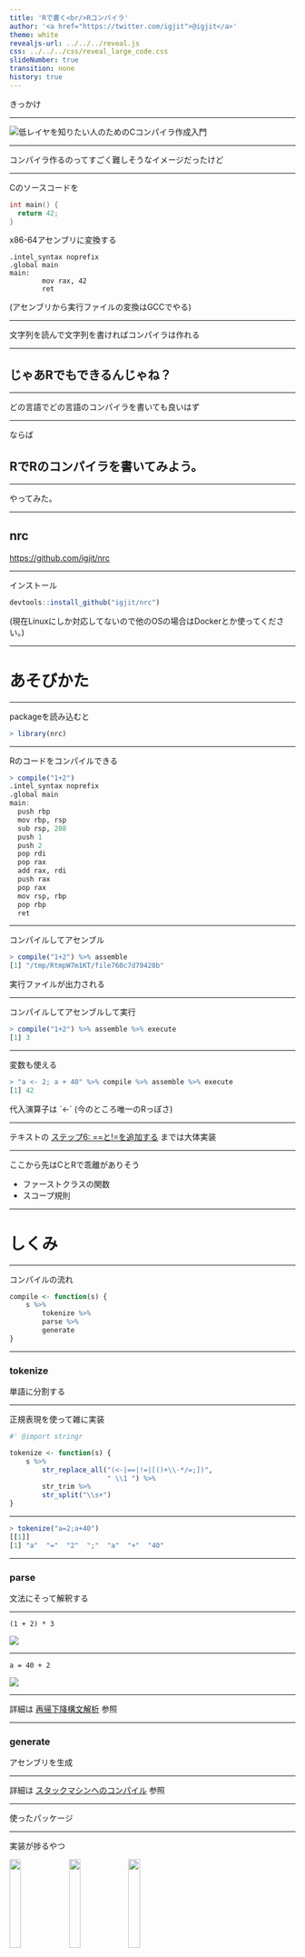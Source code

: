 ```yaml
---
title: 'Rで書く<br/>Rコンパイラ'
author: '<a href="https://twitter.com/igjit">@igjit</a>'
theme: white
revealjs-url: ../../../reveal.js
css: ../../../css/reveal_large_code.css
slideNumber: true
transition: none
history: true
---
```


きっかけ

---

<p class="text-small">
<https://www.sigbus.info/compilerbook/>
</p>

![低レイヤを知りたい人のためのCコンパイラ作成入門](images/ss_compilerbook.png)

---

コンパイラ作るのってすごく難しそうなイメージだったけど

---

Cのソースコードを

```c
int main() {
  return 42;
}
```

<div class="fragment">
x86-64アセンブリに変換する

```
.intel_syntax noprefix
.global main
main:
        mov rax, 42
        ret
```

<p class="text-small">
(アセンブリから実行ファイルの変換はGCCでやる)
</p>
</div>

---

文字列を読んで文字列を書ければコンパイラは作れる

---

## じゃあRでもできるんじゃね？

---

どの言語でどの言語のコンパイラを書いても良いはず

---

ならば

## RでRのコンパイラを書いてみよう。

---

やってみた。

---

## nrc

<https://github.com/igjit/nrc>

---

インストール

```r
devtools::install_github("igjit/nrc")
```

<div class="text-small">
(現在Linuxにしか対応してないので他のOSの場合はDockerとか使ってください。)
</div>

---

# あそびかた

---

packageを読み込むと

```r
> library(nrc)
```

---

Rのコードをコンパイルできる

```r
> compile("1+2")
.intel_syntax noprefix
.global main
main:
  push rbp
  mov rbp, rsp
  sub rsp, 208
  push 1
  push 2
  pop rdi
  pop rax
  add rax, rdi
  push rax
  pop rax
  mov rsp, rbp
  pop rbp
  ret
```

---

コンパイルしてアセンブル

```r
> compile("1+2") %>% assemble
[1] "/tmp/RtmpW7m1KT/file760c7d79428b"
```

<p class="text-small">
実行ファイルが出力される
</p>

---

コンパイルしてアセンブルして実行

```r
> compile("1+2") %>% assemble %>% execute
[1] 3
```

---

変数も使える

```r
> "a <- 2; a + 40" %>% compile %>% assemble %>% execute
[1] 42
```

<div class="fragment">
代入演算子は `<-` (今のところ唯一のRっぽさ)
</div>

---

テキストの [ステップ6: ==と!=を追加する](https://www.sigbus.info/compilerbook/#%E3%82%B9%E3%83%86%E3%83%83%E3%83%976-%E3%81%A8%E3%82%92%E8%BF%BD%E5%8A%A0%E3%81%99%E3%82%8B) までは大体実装

---

ここから先はCとRで乖離がありそう

- ファーストクラスの関数
- スコープ規則

---

# しくみ

---

コンパイルの流れ

```r
compile <- function(s) {
    s %>%
        tokenize %>%
        parse %>%
        generate
}
```

---

### tokenize

単語に分割する

---

正規表現を使って雑に実装

```r
#' @import stringr

tokenize <- function(s) {
    s %>%
        str_replace_all("(<-|==|!=|[()+\\-*/=;])",
                        " \\1 ") %>%
        str_trim %>%
        str_split("\\s+")
}
```

---

```r
> tokenize("a=2;a+40")
[[1]]
[1] "a"  "="  "2"  ";"  "a"  "+"  "40"
```

---

### parse

文法にそって解釈する

---

`(1 + 2) * 3`

![](images/ast1.svg)

---

`a = 40 + 2`

![](images/ast2.svg)

---

詳細は [再帰下降構文解析](https://www.sigbus.info/compilerbook/#%E5%86%8D%E5%B8%B0%E4%B8%8B%E9%99%8D%E6%A7%8B%E6%96%87%E8%A7%A3%E6%9E%90) 参照

---

### generate

アセンブリを生成

---

詳細は [スタックマシンへのコンパイル](https://www.sigbus.info/compilerbook/#%E3%82%B9%E3%82%BF%E3%83%83%E3%82%AF%E3%83%9E%E3%82%B7%E3%83%B3%E3%81%B8%E3%81%AE%E3%82%B3%E3%83%B3%E3%83%91%E3%82%A4%E3%83%AB) 参照

---

使ったパッケージ

---

実装が捗るやつ

<section>
<img src="images/logo/pipe.png" style="width:20%; box-shadow:none">
<img src="images/logo/purrr.png" style="width:20%; box-shadow:none">
<img src="images/logo/stringr.png" style="width:20%; box-shadow:none">
</section>

----

パッケージ作成が捗るやつ

<section>
<img src="images/logo/devtools.png" style="width:20%; box-shadow:none">
<img src="images/logo/usethis.png" style="width:20%; box-shadow:none">
</section>

---

楽をするためにテストを書く

<section>
<img src="images/logo/testthat.png" style="width:20%; box-shadow:none">
</section>

---

感想

---

# 楽しい！

---

コンパイラ作成は大変楽しい作業です。

<p class="text-small" style="padding: 0.5em">
[低レイヤを知りたい人のためのCコンパイラ作成入門](https://www.sigbus.info/compilerbook/#%E3%81%AF%E3%81%98%E3%82%81%E3%81%AB)
</p>

---

![](images/ss_30compiler.png){width="120%"}

<p class="text-small">
[3(0)日でできる！ Cコンパイラ自作入門](https://docs.google.com/presentation/d/1p2iD4gRLFP_K0L7vUAhtP3NcSBhx-wK9v4R03oGyJSQ/edit)
</p>

---

# まとめ

---

Rでもコンパイラを作れるし低レイヤを学べる。

---

コンパイラを作るのは楽しい。

---

なのでみなさんもコンパイラを作りましょう。

---

## Enjoy!
